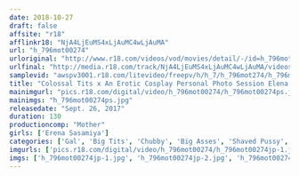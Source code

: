 ```yaml
---
date: 2018-10-27
draft: false
affsite: "r18"
afflinkr18: "NjA4LjEuMS4xLjAuMC4wLjAuMA"
url: "h_796mot00274"
urloriginal: "http://www.r18.com/videos/vod/movies/detail/-/id=h_796mot00274"
urlfinal: "http://media.r18.com/track/NjA4LjEuMS4xLjAuMC4wLjAuMA/videos/vod/movies/detail/-/id=h_796mot00274"
samplevid: "awspv3001.r18.com/litevideo/freepv/h/h_7/h_796mot274/h_796mot274_dmb_w.mp4"
title: "Colossal Tits x An Erotic Cosplay Personal Photo Session Elena Sasamiya"
mainimgurl: "pics.r18.com/digital/video/h_796mot00274/h_796mot00274ps.jpg"
mainimgs: "h_796mot00274ps.jpg"
releasedate: "Sept. 26, 2017"
duration: 130
productioncomp: "Mother"
girls: ['Erena Sasamiya']
categories: ['Gal', 'Big Tits', 'Chubby', 'Big Asses', 'Shaved Pussy', 'Featured Actress', 'Cosplay', 'Hi-Def', 'Sale (limited time)']
imgurls: ['pics.r18.com/digital/video/h_796mot00274/h_796mot00274jp-1.jpg', 'pics.r18.com/digital/video/h_796mot00274/h_796mot00274jp-2.jpg', 'pics.r18.com/digital/video/h_796mot00274/h_796mot00274jp-3.jpg', 'pics.r18.com/digital/video/h_796mot00274/h_796mot00274jp-4.jpg', 'pics.r18.com/digital/video/h_796mot00274/h_796mot00274jp-5.jpg', 'pics.r18.com/digital/video/h_796mot00274/h_796mot00274jp-6.jpg', 'pics.r18.com/digital/video/h_796mot00274/h_796mot00274jp-7.jpg', 'pics.r18.com/digital/video/h_796mot00274/h_796mot00274jp-8.jpg', 'pics.r18.com/digital/video/h_796mot00274/h_796mot00274jp-9.jpg', 'pics.r18.com/digital/video/h_796mot00274/h_796mot00274jp-10.jpg', 'pics.r18.com/digital/video/h_796mot00274/h_796mot00274jp-11.jpg', 'pics.r18.com/digital/video/h_796mot00274/h_796mot00274jp-12.jpg', 'pics.r18.com/digital/video/h_796mot00274/h_796mot00274jp-13.jpg', 'pics.r18.com/digital/video/h_796mot00274/h_796mot00274jp-14.jpg', 'pics.r18.com/digital/video/h_796mot00274/h_796mot00274jp-15.jpg', 'pics.r18.com/digital/video/h_796mot00274/h_796mot00274jp-16.jpg', 'pics.r18.com/digital/video/h_796mot00274/h_796mot00274jp-17.jpg', 'pics.r18.com/digital/video/h_796mot00274/h_796mot00274jp-18.jpg', 'pics.r18.com/digital/video/h_796mot00274/h_796mot00274jp-19.jpg', 'pics.r18.com/digital/video/h_796mot00274/h_796mot00274jp-20.jpg']
imgs: ['h_796mot00274jp-1.jpg', 'h_796mot00274jp-2.jpg', 'h_796mot00274jp-3.jpg', 'h_796mot00274jp-4.jpg', 'h_796mot00274jp-5.jpg', 'h_796mot00274jp-6.jpg', 'h_796mot00274jp-7.jpg', 'h_796mot00274jp-8.jpg', 'h_796mot00274jp-9.jpg', 'h_796mot00274jp-10.jpg', 'h_796mot00274jp-11.jpg', 'h_796mot00274jp-12.jpg', 'h_796mot00274jp-13.jpg', 'h_796mot00274jp-14.jpg', 'h_796mot00274jp-15.jpg', 'h_796mot00274jp-16.jpg', 'h_796mot00274jp-17.jpg', 'h_796mot00274jp-18.jpg', 'h_796mot00274jp-19.jpg', 'h_796mot00274jp-20.jpg']
---
```

